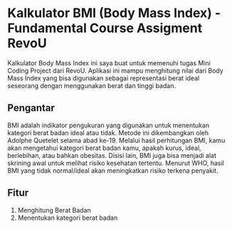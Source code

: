 # Kalkulator BMI (Body Mass Index) - Fundamental Course Assigment RevoU
Kalkulator Body Mass Index ini saya buat untuk memenuhi tugas Mini Coding Project dari RevoU. Aplikasi ini mampu menghitung nilai dari Body Mass Index yang bisa digunakan sebagai representasi berat ideal seseorang dengan menggunakan berat dan tinggi badan.

## Pengantar
BMI adalah indikator pengukuran yang digunakan untuk menentukan kategori berat badan ideal atau tidak. Metode ini dikembangkan oleh Adolphe Quetelet selama abad ke-19. Melalui hasil perhitungan BMI, kamu akan mengetahui kategori berat badan kamu, apakah kurus, ideal, berlebihan, atau bahkan obesitas. Disisi lain, BMI juga bisa menjadi alat skrining awal untuk melihat risiko kesehatan tertentu. Menurut WHO, hasil BMI yang tidak normal/ideal akan meningkatkan risiko terkena penyakit.

## Fitur
1. Menghitung Berat Badan
2. Menentukan kategori berat badan
